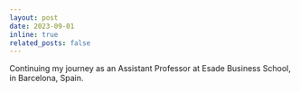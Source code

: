 ```yaml
---
layout: post
date: 2023-09-01 
inline: true
related_posts: false
---
```


Continuing my journey as an Assistant Professor at Esade Business School, in Barcelona, Spain.
